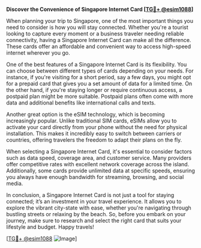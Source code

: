 **Discover the Convenience of Singapore Internet Card [[TG💪+ @esim1088](https://t.me/s/esim1088)]**

When planning your trip to Singapore, one of the most important things you need to consider is how you will stay connected. Whether you're a tourist looking to capture every moment or a business traveler needing reliable connectivity, having a Singapore Internet Card can make all the difference. These cards offer an affordable and convenient way to access high-speed internet wherever you go.

One of the best features of a Singapore Internet Card is its flexibility. You can choose between different types of cards depending on your needs. For instance, if you're visiting for a short period, say a few days, you might opt for a prepaid card that gives you a set amount of data for a limited time. On the other hand, if you're staying longer or require continuous access, a postpaid plan might be more suitable. Postpaid plans often come with more data and additional benefits like international calls and texts.

Another great option is the eSIM technology, which is becoming increasingly popular. Unlike traditional SIM cards, eSIMs allow you to activate your card directly from your phone without the need for physical installation. This makes it incredibly easy to switch between carriers or countries, offering travelers the freedom to adapt their plans on the fly. 

When selecting a Singapore Internet Card, it's essential to consider factors such as data speed, coverage area, and customer service. Many providers offer competitive rates with excellent network coverage across the island. Additionally, some cards provide unlimited data at specific speeds, ensuring you always have enough bandwidth for streaming, browsing, and social media.

In conclusion, a Singapore Internet Card is not just a tool for staying connected; it’s an investment in your travel experience. It allows you to explore the vibrant city-state with ease, whether you're navigating through bustling streets or relaxing by the beach. So, before you embark on your journey, make sure to research and select the right card that suits your lifestyle and budget. Happy travels! 

[[TG💪+ @esim1088](https://t.me/s/esim1088) ![Image](https://i.postimg.cc/Y0z9fWf4/image.png)]